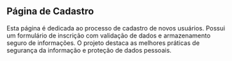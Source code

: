 ## Página de Cadastro
Esta página é dedicada ao processo de cadastro de novos usuários. Possui um formulário de inscrição com validação de dados e armazenamento seguro de informações. O projeto destaca as melhores práticas de segurança da informação e proteção de dados pessoais.
